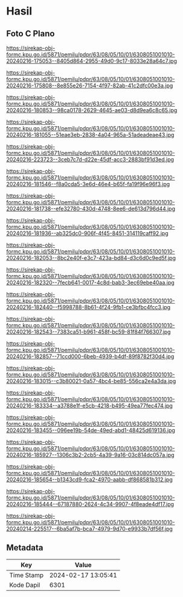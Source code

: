 # Hasil

## Foto C Plano

https://sirekap-obj-formc.kpu.go.id/5871/pemilu/pdpr/63/08/05/10/01/6308051001010-20240216-175053--8405d864-2955-49d0-9c17-8033e28a64c7.jpg

https://sirekap-obj-formc.kpu.go.id/5871/pemilu/pdpr/63/08/05/10/01/6308051001010-20240216-175808--8e855e26-7154-4f97-82ab-41c2dfc00e3a.jpg

https://sirekap-obj-formc.kpu.go.id/5871/pemilu/pdpr/63/08/05/10/01/6308051001010-20240216-180853--98ca0178-2629-4645-ae03-d8d9ea6c8c65.jpg

https://sirekap-obj-formc.kpu.go.id/5871/pemilu/pdpr/63/08/05/10/01/6308051001010-20240216-181055--51eae3eb-2838-4a04-965a-51adeadeae43.jpg

https://sirekap-obj-formc.kpu.go.id/5871/pemilu/pdpr/63/08/05/10/01/6308051001010-20240216-223723--3ceb7c7d-d22e-45df-acc3-2883bf91d3ed.jpg

https://sirekap-obj-formc.kpu.go.id/5871/pemilu/pdpr/63/08/05/10/01/6308051001010-20240216-181546--f8a0cda5-3e6d-46e4-b65f-fa19f96e96f3.jpg

https://sirekap-obj-formc.kpu.go.id/5871/pemilu/pdpr/63/08/05/10/01/6308051001010-20240216-181738--efe32780-430d-4748-8ee6-de613d796d44.jpg

https://sirekap-obj-formc.kpu.go.id/5871/pemilu/pdpr/63/08/05/10/01/6308051001010-20240216-181936--ab325dc0-906f-4f45-8451-314119caff92.jpg

https://sirekap-obj-formc.kpu.go.id/5871/pemilu/pdpr/63/08/05/10/01/6308051001010-20240216-182053--8bc2e40f-e3c7-423a-bd84-d3c6d0c9ed5f.jpg

https://sirekap-obj-formc.kpu.go.id/5871/pemilu/pdpr/63/08/05/10/01/6308051001010-20240216-182320--7fecb641-0017-4c8d-bab3-3ec69ebe40aa.jpg

https://sirekap-obj-formc.kpu.go.id/5871/pemilu/pdpr/63/08/05/10/01/6308051001010-20240216-182440--f5998788-8b61-4f24-9fb1-ce3bfbc4fcc3.jpg

https://sirekap-obj-formc.kpu.go.id/5871/pemilu/pdpr/63/08/05/10/01/6308051001010-20240216-182543--7383ca51-b961-458f-bc59-81f84f766307.jpg

https://sirekap-obj-formc.kpu.go.id/5871/pemilu/pdpr/63/08/05/10/01/6308051001010-20240216-182857--71ccd000-6beb-4939-b4df-89f8782f30d4.jpg

https://sirekap-obj-formc.kpu.go.id/5871/pemilu/pdpr/63/08/05/10/01/6308051001010-20240216-183015--c3b80021-0a57-4bc4-be85-556ca2e4a3da.jpg

https://sirekap-obj-formc.kpu.go.id/5871/pemilu/pdpr/63/08/05/10/01/6308051001010-20240216-183334--a3788e1f-e5cb-4218-b495-49ea77fec474.jpg

https://sirekap-obj-formc.kpu.go.id/5871/pemilu/pdpr/63/08/05/10/01/6308051001010-20240216-183455--096ee19b-54de-49ed-abd1-48425d619136.jpg

https://sirekap-obj-formc.kpu.go.id/5871/pemilu/pdpr/63/08/05/10/01/6308051001010-20240216-185927--1306c3b2-2cb5-4a39-9a16-03c814dc057a.jpg

https://sirekap-obj-formc.kpu.go.id/5871/pemilu/pdpr/63/08/05/10/01/6308051001010-20240216-185654--b1343cd9-fca2-4970-aabb-df868581b312.jpg

https://sirekap-obj-formc.kpu.go.id/5871/pemilu/pdpr/63/08/05/10/01/6308051001010-20240216-185444--67187880-2624-4c34-9907-4f8eade4df17.jpg

https://sirekap-obj-formc.kpu.go.id/5871/pemilu/pdpr/63/08/05/10/01/6308051001010-20240214-225517--6ba5af7b-bca7-4979-9d70-e9933b7df56f.jpg


## Metadata

| Key        | Value               |
| ---------- | ------------------- |
| Time Stamp | 2024-02-17 13:05:41 |
| Kode Dapil | 6301                |



